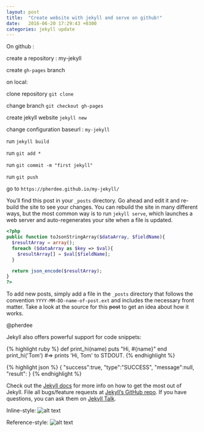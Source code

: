 ```yaml
---
layout: post
title:  "Create website with jekyll and serve on github!"
date:   2016-06-20 17:29:43 +0300
categories: jekyll update
---
```

On github :

create a repository : my-jekyll

create `gh-pages` branch

on local:

clone repository `git clone`

change branch `git checkout gh-pages`

create jekyll website `jekyll new`

change configuration baseurl : `my-jekyll`

run `jekyll build`


run `git add *`

run `git commit -m "first jekyll"`

run `git push`

go to `https://pherdee.github.io/my-jekyll/`

You’ll find this post in your `_posts` directory. Go ahead and edit it and re-build the site to see your changes. You can rebuild the site in many different ways, but the most common way is to run `jekyll serve`, which launches a web server and auto-regenerates your site when a file is updated.

```php
<?php
public function toJsonStringArray($dataArray, $fieldName){
  $resultArray = array();
  foreach ($dataArray as $key => $val){
    $resultArray[] = $val[$fieldName];
  }

  return json_encode($resultArray);
}
?>
```

To add new posts, simply add a file in the `_posts` directory that follows the convention `YYYY-MM-DD-name-of-post.ext` and includes the necessary front matter. Take a look at the source for this ~~post~~ to get an idea about how it works.

@pherdee

Jekyll also offers powerful support for code snippets:

{% highlight ruby %}
def print_hi(name)
  puts "Hi, #{name}"
end
print_hi('Tom')
#=> prints 'Hi, Tom' to STDOUT.
{% endhighlight %}

{% highlight json %}
{
"success":true,
"type":"SUCCESS",
"message":null,
"result":
}
{% endhighlight %}

Check out the [Jekyll docs][jekyll-docs] for more info on how to get the most out of Jekyll. File all bugs/feature requests at [Jekyll’s GitHub repo][jekyll-gh]. If you have questions, you can ask them on [Jekyll Talk][jekyll-talk].

Inline-style:
![alt text](http://ferdisonmezay.com/2015/images/0.jpg "Logo Title Text 1")

Reference-style:
![alt text][logo]

[logo]:http://ferdisonmezay.com/2015/images/0.jpg "Logo Title Text 2"

[jekyll-docs]: http://jekyllrb.com/docs/home
[jekyll-gh]:   https://github.com/jekyll/jekyll
[jekyll-talk]: https://talk.jekyllrb.com/
